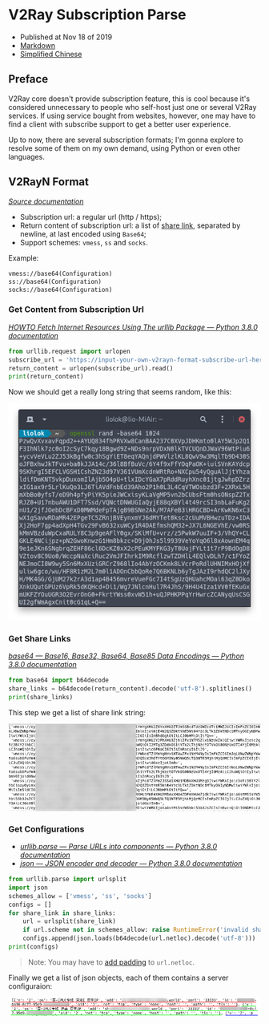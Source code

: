 # V2Ray Subscription Parse

- Published at Nov 18 of 2019
- [Markdown][raw]
- [Simplified Chinese][zhs]

[raw]: https://raw.githubusercontent.com/liolok/liolok.com/master/v2ray-subscription-parse/index.md
[zhs]: https://liolok.com/zhs/v2ray-subscription-parse/

## Preface

V2Ray core doesn't provide subscription feature, this is cool because it's considered unnecessary to people who self-host just one or several V2Ray services. If using service bought from websites, however, one may have to find a client with subscribe support to get a better user experience.

Up to now, there are several subscription formats; I'm gonna explore to resolve some of them on my own demand, using Python or even other languages.

## V2RayN Format

*[Source documentation][v2rayn-format]*

- Subscription url: a regular url (http / https);
- Return content of subscription url: a list of [share link][v2rayn-share-link], separated by newline, at last encoded using `Base64`;
- Support schemes: `vmess`, `ss` and `socks`.

[v2rayn-format]: https://github.com/2dust/v2rayN/wiki/订阅功能说明 "订阅功能说明 · 2dust/v2rayN Wiki"
[v2rayn-share-link]: https://github.com/2dust/v2rayN/wiki/分享链接格式说明(ver-2) "分享链接格式说明(ver 2) · 2dust/v2rayN Wiki"

Example:

```
vmess://base64(Configuration)
ss://base64(Configuration)
socks://base64(Configuration)
```

### Get Content from Subscription Url

*[HOWTO Fetch Internet Resources Using The urllib Package — Python 3.8.0 documentation](https://docs.python.org/3/howto/urllib2.html#fetching-urls "HOWTO Fetch Internet Resources Using The urllib Package — Python 3.8.0 documentation")*

```py
from urllib.request import urlopen
subscribe_url = 'https://input-your-own-v2rayn-format-subscribe-url-here'
return_content = urlopen(subscribe_url).read()
print(return_content)
```

Now we should get a really long string that seems random, like this:

![Base64 Example](./base64-example.webp)

### Get Share Links

*[base64 — Base16, Base32, Base64, Base85 Data Encodings — Python 3.8.0 documentation](https://docs.python.org/3/library/base64.html?highlight=base64#base64.b64decode "base64 — Base16, Base32, Base64, Base85 Data Encodings — Python 3.8.0 documentation")*

```py
from base64 import b64decode
share_links = b64decode(return_content).decode('utf-8').splitlines()
print(share_links)
```

This step we get a list of share link string:

![Share Links](./share-links.webp)

### Get Configurations

- *[urllib.parse — Parse URLs into components — Python 3.8.0 documentation](https://docs.python.org/3/library/urllib.parse.html#urllib.parse.urlsplit "urllib.parse — Parse URLs into components — Python 3.8.0 documentation")*
- *[json — JSON encoder and decoder — Python 3.8.0 documentation](https://docs.python.org/3/library/json.html#json.loads "json — JSON encoder and decoder — Python 3.8.0 documentation")*

```py
from urllib.parse import urlsplit
import json
schemes_allow = ['vmess', 'ss', 'socks']
configs = []
for share_link in share_links:
    url = urlsplit(share_link)
    if url.scheme not in schemes_allow: raise RuntimeError('invalid share link')
    configs.append(json.loads(b64decode(url.netloc).decode('utf-8')))
print(configs)
```

> Note: You may have to [add padding][padding] to `url.netloc`.

[padding]: https://github.com/liolok/blog-hexo/issues/36#issuecomment-646955535

Finally we get a list of json objects, each of them contains a server configuraion:

![Configurations](./configurations.webp)
